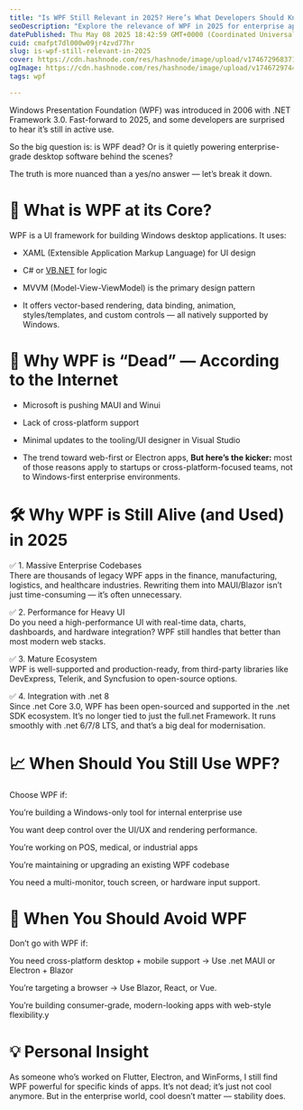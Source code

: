 ```yaml
---
title: "Is WPF Still Relevant in 2025? Here’s What Developers Should Know"
seoDescription: "Explore the relevance of WPF in 2025 for enterprise applications, as it remains essential for performance-driven, Windows-only desktop solutions"
datePublished: Thu May 08 2025 18:42:59 GMT+0000 (Coordinated Universal Time)
cuid: cmafpt7dl000w09jr4zvd77hr
slug: is-wpf-still-relevant-in-2025
cover: https://cdn.hashnode.com/res/hashnode/image/upload/v1746729683713/725aeb0e-12bd-44b4-b489-a896e881df98.webp
ogImage: https://cdn.hashnode.com/res/hashnode/image/upload/v1746729744192/a1f591af-7357-4009-b9f8-655603925cc5.webp
tags: wpf

---
```


Windows Presentation Foundation (WPF) was introduced in 2006 with .NET Framework 3.0. Fast-forward to 2025, and some developers are surprised to hear it’s still in active use.

So the big question is: is WPF dead? Or is it quietly powering enterprise-grade desktop software behind the scenes?

The truth is more nuanced than a yes/no answer — let’s break it down.

# **🧠 What is WPF at its Core?**

WPF is a UI framework for building Windows desktop applications. It uses:

* XAML (Extensible Application Markup Language) for UI design
    
* C# or [VB.NET](http://VB.NET) for logic
    
* MVVM (Model-View-ViewModel) is the primary design pattern
    
* It offers vector-based rendering, data binding, animation, styles/templates, and custom controls — all natively supported by Windows.
    

# **🧨 Why WPF is “Dead” — According to the Internet**

* Microsoft is pushing MAUI and Winui
    
* Lack of cross-platform support
    
* Minimal updates to the tooling/UI designer in Visual Studio
    
* The trend toward web-first or Electron apps, **But here’s the kicker:** most of those reasons apply to startups or cross-platform-focused teams, not to Windows-first enterprise environments.
    

# **🛠 Why WPF is Still Alive (and Used) in 2025**

✅ 1. Massive Enterprise Codebases  
There are thousands of legacy WPF apps in the finance, manufacturing, logistics, and healthcare industries. Rewriting them into MAUI/Blazor isn’t just time-consuming — it’s often unnecessary.

✅ 2. Performance for Heavy UI  
Do you need a high-performance UI with real-time data, charts, dashboards, and hardware integration? WPF still handles that better than most modern web stacks.

✅ 3. Mature Ecosystem  
WPF is well-supported and production-ready, from third-party libraries like DevExpress, Telerik, and Syncfusion to open-source options.

✅ 4. Integration with .net 8  
Since .net Core 3.0, WPF has been open-sourced and supported in the .net SDK ecosystem. It’s no longer tied to just the full.net Framework. It runs smoothly with .net 6/7/8 LTS, and that’s a big deal for modernisation.

# **📈 When Should You Still Use WPF?**

Choose WPF if:

You’re building a Windows-only tool for internal enterprise use

You want deep control over the UI/UX and rendering performance.

You’re working on POS, medical, or industrial apps

You’re maintaining or upgrading an existing WPF codebase

You need a multi-monitor, touch screen, or hardware input support.

# **🚫 When You Should Avoid WPF**

Don’t go with WPF if:

You need cross-platform desktop + mobile support → Use .net MAUI or Electron + Blazor

You’re targeting a browser → Use Blazor, React, or Vue.

You’re building consumer-grade, modern-looking apps with web-style flexibility.y

# **💡 Personal Insight**

As someone who’s worked on Flutter, Electron, and WinForms, I still find WPF powerful for specific kinds of apps. It’s not dead; it’s just not cool anymore. But in the enterprise world, cool doesn’t matter — stability does.